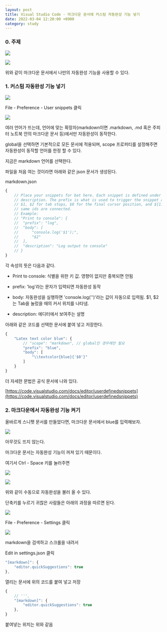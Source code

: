 ```yaml
---
layout: post
title: Visual Studio Code - 마크다운 문서에 커스텀 자동완성 기능 넣기
date: 2022-03-04 12:20:00 +0900
category: study
---
```



### 0. 주제

![](/img/2022-04-09-vsc_tip/result1.png)

![](/img/2022-04-09-vsc_tip/result2.png)

위와 같이 마크다운 문서에서 나만의 자동완성 기능을 사용할 수 있다.

### 1. 커스텀 자동완성 기능 넣기


![](/img/2022-04-09-vsc_tip/1-1.png)

File - Preference - User snippets 클릭

![](/img/2022-04-09-vsc_tip/1-2.png)


여러 언어가 뜨는데, 언어에 맞는 확장자(markdown이면 .markdown, .md 혹은 주피터 노트북 안의 마크다운 문서 등)에서만 자동완성이 동작한다.

global을 선택하면 기본적으로 모든 문서에 적용되며, scope 프로퍼티를 설정해주면 자동완성이 동작할 언어를 한정 할 수 있다.

지금은 markdown 언어를 선택한다.

파일을 처음 여는 것이라면 아래와 같은 json 문서가 생성된다.

markdown.json
```js
{
	// Place your snippets for bat here. Each snippet is defined under a snippet name and has a prefix, body and 
	// description. The prefix is what is used to trigger the snippet and the body will be expanded and inserted. Possible variables are:
	// $1, $2 for tab stops, $0 for the final cursor position, and ${1:label}, ${2:another} for placeholders. Placeholders with the 
	// same ids are connected.
	// Example:
	// "Print to console": {
	// 	"prefix": "log",
	// 	"body": [
	// 		"console.log('$1');",
	// 		"$2"
	// 	],
	// 	"description": "Log output to console"
	// }
}
```


각 속성의 뜻은 다음과 같다.

- Print to console: 식별을 위한 키 값. 영향이 없지만 중복되면 안됨

- prefix: 'log'라는 문자가 입력되면 자동완성 동작

- body: 자동완성을 실행하면 'console.log('')'라는 값이 자동으로 입력됨. $1, $2는 Tab을 눌렀을 때의 커서 위치를 나타냄.

- description: 에디터에서 보여주는 설명

아래와 같은 코드를 선택한 문서에 붙여 넣고 저장한다.

```js
{
	"Latex text color blue": {
		// "scope": "markdown", // global인 경우에만 필요 
		"prefix": "blue",
		"body": [
			"\\textcolor{blue}{'$0'}"
		]
	}
}
```

더 자세한 문법은 공식 문서에 나와 있다.

[https://code.visualstudio.com/docs/editor/userdefinedsnippets](https://code.visualstudio.com/docs/editor/userdefinedsnippets)


### 2. 마크다운에서 자동완성 기능 켜기

올바르게 스니펫 문서를 만들었다면, 마크다운 문서에서 blue를 입력해보자.

![](/img/2022-04-09-vsc_tip/1-7.png)

아무것도 뜨지 않는다.

마크다운 문서는 자동완성 기능이 꺼져 있기 때문이다.

여기서 Ctrl - Space 키를 눌러주면

![](/img/2022-04-09-vsc_tip/1-8.png)

![](/img/2022-04-09-vsc_tip/1-9.png)

위와 같이 수동으로 자동완성을 불러 올 수 있다.

단축키를 누르기 귀찮은 사람들은 아래의 과정을 따르면 된다.

![](/img/2022-04-09-vsc_tip/1-5.png)

File - Preference - Settings 클릭

![](/img/2022-04-09-vsc_tip/1-6.png)

markdown을 검색하고 스크롤을 내려서

Edit in settings.json 클릭

```js
"[markdown]": {
    "editor.quickSuggestions": true
},
```

열리는 문서에 위의 코드를 붙여 넣고 저장


```js
{
    // ''',
    "[markdown]": {
        "editor.quickSuggestions": true
    },
}
```

붙여넣는 위치는 위와 같음

